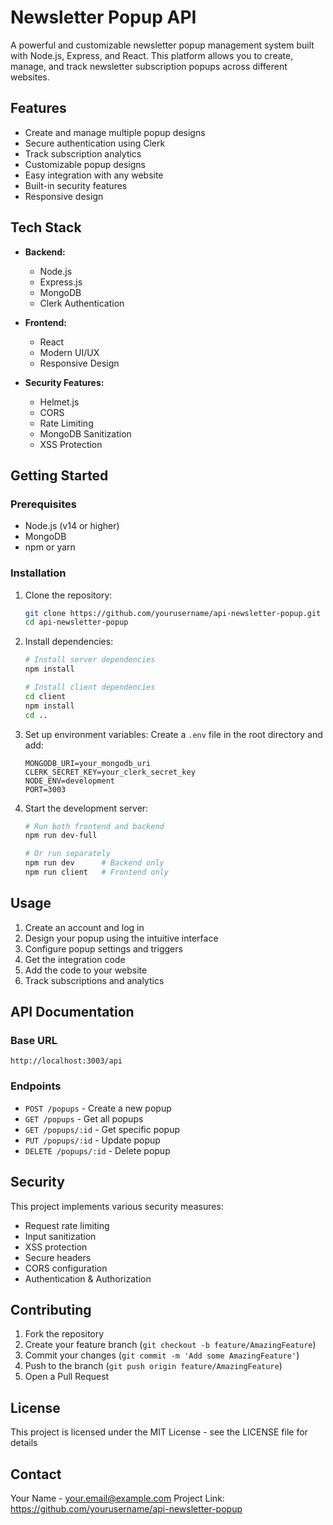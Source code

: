 # Newsletter Popup API

A powerful and customizable newsletter popup management system built with Node.js, Express, and React. This platform allows you to create, manage, and track newsletter subscription popups across different websites.

## Features

- Create and manage multiple popup designs
- Secure authentication using Clerk
- Track subscription analytics
- Customizable popup designs
- Easy integration with any website
- Built-in security features
- Responsive design

## Tech Stack

- **Backend:**
  - Node.js
  - Express.js
  - MongoDB
  - Clerk Authentication
  
- **Frontend:**
  - React
  - Modern UI/UX
  - Responsive Design

- **Security Features:**
  - Helmet.js
  - CORS
  - Rate Limiting
  - MongoDB Sanitization
  - XSS Protection

## Getting Started

### Prerequisites

- Node.js (v14 or higher)
- MongoDB
- npm or yarn

### Installation

1. Clone the repository:
   ```bash
   git clone https://github.com/yourusername/api-newsletter-popup.git
   cd api-newsletter-popup
   ```

2. Install dependencies:
   ```bash
   # Install server dependencies
   npm install

   # Install client dependencies
   cd client
   npm install
   cd ..
   ```

3. Set up environment variables:
   Create a `.env` file in the root directory and add:
   ```
   MONGODB_URI=your_mongodb_uri
   CLERK_SECRET_KEY=your_clerk_secret_key
   NODE_ENV=development
   PORT=3003
   ```

4. Start the development server:
   ```bash
   # Run both frontend and backend
   npm run dev-full

   # Or run separately
   npm run dev      # Backend only
   npm run client   # Frontend only
   ```

## Usage

1. Create an account and log in
2. Design your popup using the intuitive interface
3. Configure popup settings and triggers
4. Get the integration code
5. Add the code to your website
6. Track subscriptions and analytics

## API Documentation

### Base URL
```
http://localhost:3003/api
```

### Endpoints

- `POST /popups` - Create a new popup
- `GET /popups` - Get all popups
- `GET /popups/:id` - Get specific popup
- `PUT /popups/:id` - Update popup
- `DELETE /popups/:id` - Delete popup

## Security

This project implements various security measures:
- Request rate limiting
- Input sanitization
- XSS protection
- Secure headers
- CORS configuration
- Authentication & Authorization

## Contributing

1. Fork the repository
2. Create your feature branch (`git checkout -b feature/AmazingFeature`)
3. Commit your changes (`git commit -m 'Add some AmazingFeature'`)
4. Push to the branch (`git push origin feature/AmazingFeature`)
5. Open a Pull Request

## License

This project is licensed under the MIT License - see the LICENSE file for details

## Contact

Your Name - your.email@example.com
Project Link: https://github.com/yourusername/api-newsletter-popup
